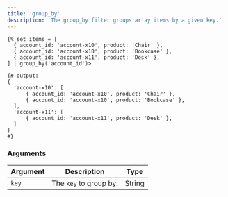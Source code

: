 ```yaml
---
title: 'group_by'
description: 'The group_by filter groups array items by a given key.'
---
```


```canvas {% process=false>
{% set items = [
  { account_id: 'account-x10', product: 'Chair' },
  { account_id: 'account-x10', product: 'Bookcase' },
  { account_id: 'account-x11', product: 'Desk' },
] | group_by('account_id')>

{# output:
{
  'account-x10': [
      { account_id: 'account-x10', product: 'Chair' },
      { account_id: 'account-x10', product: 'Bookcase' },
  ],
  'account-x11': [
      { account_id: 'account-x11', product: 'Desk' },
  ]
}
#}
```

### Arguments

Argument   | Description            | Type
---------- | ---------------------- | ------
`key`      | The `key` to group by. | String
